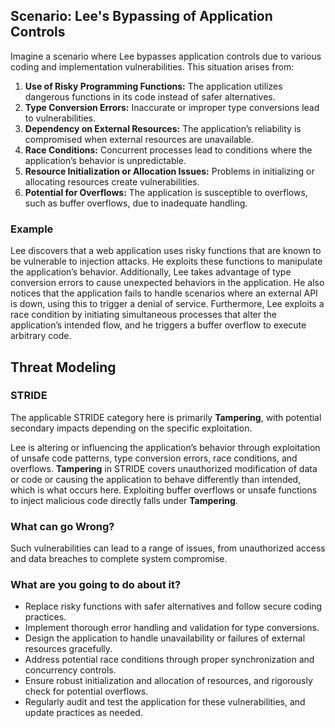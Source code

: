 ## Scenario: Lee's Bypassing of Application Controls

Imagine a scenario where Lee bypasses application controls due to various coding and implementation vulnerabilities. This situation arises from:

1. **Use of Risky Programming Functions:** The application utilizes dangerous functions in its code instead of safer alternatives.
2. **Type Conversion Errors:** Inaccurate or improper type conversions lead to vulnerabilities.
3. **Dependency on External Resources:** The application’s reliability is compromised when external resources are unavailable.
4. **Race Conditions:** Concurrent processes lead to conditions where the application’s behavior is unpredictable.
5. **Resource Initialization or Allocation Issues:** Problems in initializing or allocating resources create vulnerabilities.
6. **Potential for Overflows:** The application is susceptible to overflows, such as buffer overflows, due to inadequate handling.

### Example

Lee discovers that a web application uses risky functions that are known to be vulnerable to injection attacks. He exploits these functions to manipulate the application’s behavior. Additionally, Lee takes advantage of type conversion errors to cause unexpected behaviors in the application. He also notices that the application fails to handle scenarios where an external API is down, using this to trigger a denial of service. Furthermore, Lee exploits a race condition by initiating simultaneous processes that alter the application’s intended flow, and he triggers a buffer overflow to execute arbitrary code.

## Threat Modeling

### STRIDE

The applicable STRIDE category here is primarily **Tampering**, with potential secondary impacts depending on the specific exploitation.

Lee is altering or influencing the application’s behavior through exploitation of unsafe code patterns, type conversion errors, race conditions, and overflows.
**Tampering** in STRIDE covers unauthorized modification of data or code or causing the application to behave differently than intended, which is what occurs here.
Exploiting buffer overflows or unsafe functions to inject malicious code directly falls under **Tampering**.

### What can go Wrong?

Such vulnerabilities can lead to a range of issues, from unauthorized access and data breaches to complete system compromise.

### What are you going to do about it?

- Replace risky functions with safer alternatives and follow secure coding practices.
- Implement thorough error handling and validation for type conversions.
- Design the application to handle unavailability or failures of external resources gracefully.
- Address potential race conditions through proper synchronization and concurrency controls.
- Ensure robust initialization and allocation of resources, and rigorously check for potential overflows.
- Regularly audit and test the application for these vulnerabilities, and update practices as needed.